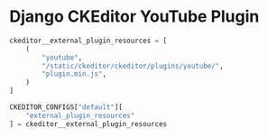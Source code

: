 # Django CKEditor YouTube Plugin

```python
ckeditor__external_plugin_resources = [
    (
        "youtube",
        "/static/ckeditor/ckeditor/plugins/youtube/",
        "plugin.min.js",
    )
]
```

```python
CKEDITOR_CONFIGS["default"][
    "external_plugin_resources"
] = ckeditor__external_plugin_resources
```
